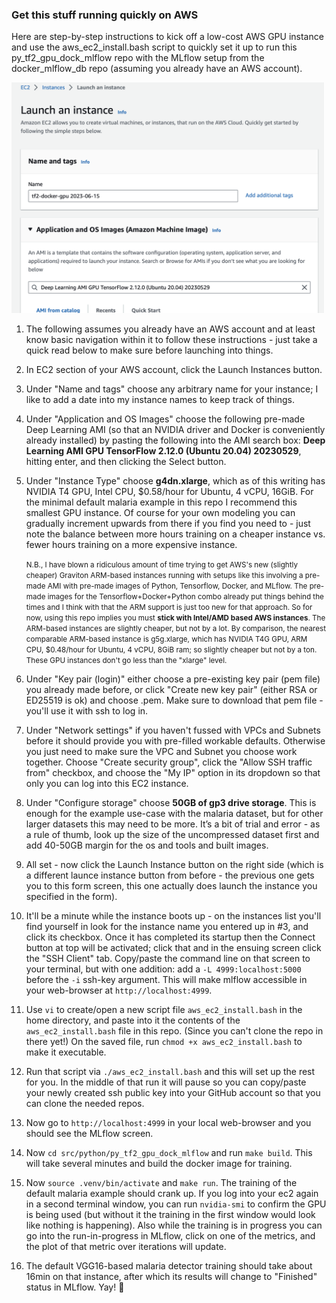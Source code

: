 ### Get this stuff running quickly on AWS
Here are step-by-step instructions to kick off a low-cost AWS GPU instance and use the aws_ec2_install.bash script to quickly set it up to run this py_tf2_gpu_dock_mlflow repo with the MLflow setup from the docker_mlflow_db repo (assuming you already have an AWS account).

<IMG SRC="aws_provisioning.png" ALT="screenshot of an AWS provisioning screen" WIDTH=500>


1. The following assumes you already have an AWS account and at least know basic navigation within it to follow these instructions - just take a quick read below to make sure before launching into things.

2. In EC2 section of your AWS account, click the Launch Instances button.

3. Under "Name and tags" choose any arbitrary name for your instance; I like to add a date into my instance names to keep track of things.

4. Under "Application and OS Images" choose the following pre-made Deep Learning AMI (so that an NVIDIA driver and Docker is conveniently already installed) by pasting the following into the AMI search box:  **Deep Learning AMI GPU TensorFlow 2.12.0 (Ubuntu 20.04) 20230529**, hitting enter, and then clicking the Select button.

5. Under "Instance Type" choose **g4dn.xlarge**, which as of this writing has NVIDIA T4 GPU, Intel CPU, \$0.58/hour for Ubuntu, 4 vCPU, 16GiB.  For the minimal default malaria example in this repo I recommend this smallest GPU instance.  Of course for your own modeling you can gradually increment upwards from there if you find you need to - just note the balance between more hours training on a cheaper instance vs. fewer hours training on a more expensive instance.

    <small>N.B., I have blown a ridiculous amount of time trying to get AWS's new (slightly cheaper) Graviton ARM-based instances running with setups like this involving a pre-made AMI with pre-made images of Python, Tensorflow, Docker, and MLflow.  The pre-made images for the Tensorflow+Docker+Python combo already put things behind the times and I think with that the ARM support is just too new for that approach.  So for now, using this repo implies you must **stick with Intel/AMD based AWS instances**.  The ARM-based instances are slightly cheaper, but not by a lot.  By comparison, the nearest comparable ARM-based instance is g5g.xlarge, which has NVIDIA T4G GPU, ARM CPU, \$0.48/hour for Ubuntu, 4 vCPU, 8GiB ram; so slightly cheaper but not by a ton.  These GPU instances don't go less than the "xlarge" level.</small>

6. Under "Key pair (login)" either choose a pre-existing key pair (pem file) you already made before, or click "Create new key pair" (either RSA or ED25519 is ok) and choose .pem.  Make sure to download that pem file - you'll use it with ssh to log in.

7. Under "Network settings" if you haven't fussed with VPCs and Subnets before it should provide you with pre-filled workable defaults.  Otherwise you just need to make sure the VPC and Subnet you choose work together.
Choose "Create security group", click the "Allow SSH traffic from" checkbox, and choose the "My IP" option in its dropdown so that only you can log into this EC2 instance.

8. Under "Configure storage" choose **50GB of gp3 drive storage**.  This is enough for the example use-case with the malaria dataset, but for other larger datasets this may need to be more.  It’s a bit of trial and error - as a rule of thumb, look up the size of the uncompressed dataset first and add 40-50GB margin for the os and tools and built images.

9. All set - now click the Launch Instance button on the right side (which is a different launce instance button from before - the previous one gets you to this form screen, this one actually does launch the instance you specified in the form).

10. It'll be a minute while the instance boots up - on the instances list you'll find yourself in look for the instance name you entered up in #3, and click its checkbox.  Once it has completed its startup then the Connect button at top will be activated; click that and in the ensuing screen click the "SSH Client" tab.  Copy/paste the command line on that screen to your terminal, but with one addition: add a `-L 4999:localhost:5000` before the `-i` ssh-key argument.  This will make mlflow accessible in your web-browser at `http://localhost:4999`.

11. Use `vi` to create/open a new script file `aws_ec2_install.bash` in the home directory, and paste into it the contents of the `aws_ec2_install.bash` file in this repo.  (Since you can't clone the repo in there yet!)  On the saved file, run `chmod +x aws_ec2_install.bash` to make it executable.

12. Run that script via `./aws_ec2_install.bash` and this will set up the rest for you.  In the middle of that run it will pause so you can copy/paste your newly created ssh public key into your GitHub account so that you can clone the needed repos.

13. Now go to `http://localhost:4999` in your local web-browser and you should see the MLflow screen.

14. Now `cd src/python/py_tf2_gpu_dock_mlflow` and run `make build`.  This will take several minutes and build the docker image for training.

15. Now `source .venv/bin/activate` and `make run`.  The training of the default malaria example should crank up.  If you log into your ec2 again in a second terminal window, you can run `nvidia-smi` to confirm the GPU is being used (but without it the training in the first window would look like nothing is happening).  Also while the training is in progress you can go into the run-in-progress in MLflow, click on one of the metrics, and the plot of that metric over iterations will update.

16. The default VGG16-based malaria detector training should take about 16min on that instance, after which its results will change to "Finished" status in MLflow.  Yay!  🎉
